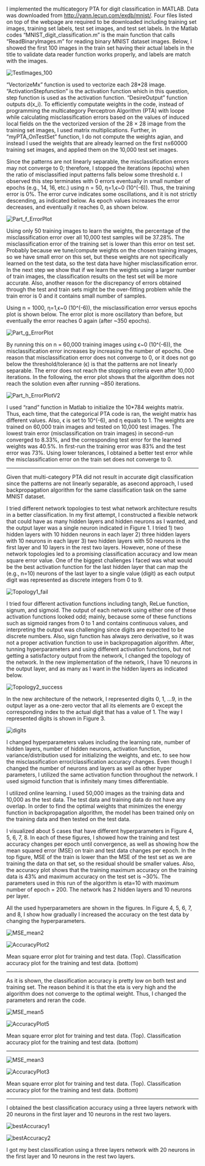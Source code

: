 I implemented the multicategory PTA for digit classification in MATLAB. Data was downloaded from <http://yann.lecun.com/exdb/mnist/>. Four files listed on top of the webpage are required to be downloaded including training set images, training set labels, test set images, and test set labels. In the Matlab codes “MNIST_digit_classification.m” is the main function that calls “ReadBinaryImages.m” for reading binary MNIST dataset images. Below, I showed the first 100 images in the train set having their actual labels in the title to validate data reader function works properly, and labels are match with the images.

![TestImages_100](https://user-images.githubusercontent.com/43753085/105637029-d3377400-5e30-11eb-91d5-289f4fc45294.png)

“VectorizeMx” function is used to vectorize each 28*28 image. “ActivationStepfunction” is the activation function which in this question, step function is used as the activation function. “DesireOutput” function outputs d(x_i). To efficiently computate weights in the code, instead of programming the multicategory Perceptron Algorithm (PTA) with loope while calculating misclassification errors based on the values of induced local fields on the the vectorized version of the
28 × 28 image from the training set images, I used matrix multiplications. Further, in “myPTA_OnTestSet” function, I do not compute the weights agian, and instead I used the weights that are already learned on the first n≤60000 training set images, and applied them on the 10,000 test set images.

Since the patterns are not linearly separable, the misclassification errors may not converge to 0; therefore, I stopped the iterations (epochs) when the ratio of misclassified input patterns falls below some threshold ε. I observed this step terminates with 0 errors eventually in small number of epochs (e.g., 14, 16, etc.) using n = 50, η=1,ϵ~0 (10^(-6)). Thus, the training error is 0%. The error curve indicates some oscillations, and it is not strictly descending, as indicated below. As epoch values increases the error decreases, and eventually it reaches 0, as shown below.

![Part_f_ErrorPlot](https://user-images.githubusercontent.com/43753085/105637383-e6e3da00-5e32-11eb-91ce-0a037faeecd8.png)

Using only 50 training images to learn the weights, the percentage of the misclassification error over all 10,000 test samples will be 37.28%. The misclassification error of the training set is lower than this error on test set. Probably because we tune/compute weights on the chosen training images, so we have small error on this set, but these weights are not specifically learned on the test data, so the test data have higher misclassification error. In the next step we show that if we learn the weights using a larger number of train images, the classification results on the test set will be more accurate. Also, another reason for the discrepancy of errors obtained through the test and train sets might be the over-fitting problem while the train error is 0 and it contains small number of samples. 

Using n = 1000, η=1,ϵ~0 (10^(-6)), the misclassification error versus epochs plot is shown below. The error plot is more oscillatory than before, but eventually the error reaches 0 again (after ~350 epochs). 

![Part_g_ErrorPlot](https://user-images.githubusercontent.com/43753085/105637503-7be6d300-5e33-11eb-9843-1260d2581d27.png)

By running this on n = 60,000 training images using ϵ~0 (10^(-6)), the misclassification error increases by increasing the number of epochs. One reason that misclassification error does not converge to 0, or it does not go below the threshold/tolerance (ϵ) is that the patterns are not linearly separable. The error does not reach the stopping criteria even after 10,000 iterations. In the following, the error plot shows that the algorithm does not reach the solution even after running ~850 iterations. 

![Part_h_ErrorPlotV2](https://user-images.githubusercontent.com/43753085/105637694-4db5c300-5e34-11eb-9360-fe847f777f1b.png)

I used “rand” function in Matlab to initialize the 10*784 weights matrix. Thus, each time, that the categorical PTA code is ran, the weight matrix has different values. Also, ϵ is set to 10^(-6), and η equals to 1. The weights are trained on 60,000 train images and tested on 10,000 test images. The lowest train error (misclassification on train images) in second-run converged to 8.33%, and the corresponding test error for the learned weights was 40.5%. In first-run the training error was 83% and the test error was 73%. Using lower tolerances, I obtained a better test error while the misclassification error on the train set does not converge to 0. 


---

Given that multi-category PTA did not result in accurate digit classification since the patterns are not linearly separable, as asecond approach, I used backpropagation algorithm for the same classification task on the same MNIST dataset. 

I tried different network topologies to test what network architecture results in a better classification. In my first attempt, I constructed a flexible network that could have as many hidden layers and hidden neurons as I wanted, and the output layer was a single neuron indicated in Figure 1. I tried 1) two hidden layers with 10 hidden neurons in each layer 2) three hidden layers with 10 neurons in each layer 3) two hidden layers with 50 neurons in the first layer and 10 layers in the rest two layers. However, none of these network topologies led to a promising classification accuracy and low mean square error value. One of the biggest challenges I faced was what would be the best activation function for the last hidden layer that can map the (e.g., n=10) neurons of the last layer to a single value (digit) as each output digit was represented as discrete integers from 0 to 9. 

![Topology1_fail](https://user-images.githubusercontent.com/43753085/105638018-1e07ba80-5e36-11eb-85c2-fa0dedf09dcd.jpg)

I tried four different activation functions including tangh, ReLue function, signum, and sigmoid. The output of each network using either one of these activation functions looked odd; mainly, because some of these functions such as sigmoid ranges from 0 to 1 and contains continuous values, and interpreting the output was challenging since digits are expected to be discrete numbers. Also, sign function has always zero derivative, so it was not a proper activation function to use in backpropagation algorithm. After, tunning hyperparameters and using different activation functions, but not getting a satisfactory output from the network, I changed the topology of the network. In the new implementation of the network, I have 10 neurons in the output layer, and as many as I want in the hidden layers as indicated below. 

![Topology2_success](https://user-images.githubusercontent.com/43753085/105638058-50b1b300-5e36-11eb-8a81-1db374faefe9.jpg)

In the new architecture of the network, I represented digits 0, 1, …9, in the output layer as a one-zero vector that all its elements are 0 except the corresponding index to the actual digit that has a value of 1. The way I represented digits is shown in Figure 3.

![digits](https://user-images.githubusercontent.com/43753085/105638072-658e4680-5e36-11eb-9366-b75efb45d064.png)

I changed hyperparameters values including the learning rate, number of hidden layers, number of hidden neurons, activation function, variance/distribution used for initializing the weights, and etc. to see how the misclassification error/classification accuracy changes. Even though I changed the number of neurons and layers as well as other hyper parameters, I utilized the same activation function throughout the network. I used sigmoid function that is infinitely many times differentiable. 

I utilized online learning. I used 50,000 images as the training data and 10,000 as the test data. The test data and training data do not have any overlap. In order to find the optimal weights that minimizes the energy function in backpropagation algorithm, the model has been trained only on the training data and then tested on the test data. 

I visualized about 5 cases that have different hyperparameters in Figure 4, 5, 6, 7, 8. In each of these figures, I showed how the training and test accuracy changes per epoch until convergence, as well as showing how the mean squared error (MSE) on train and test data changes per epoch. In the top figure, MSE of the train is lower than the MSE of the test set as we are training the data on that set, so the residual should be smaller values. Also, the accuracy plot shows that the training maximum accuracy on the training data is 43% and maximum accuracy on the test set is ~30%. The parameters used in this run of the algorithm is eta=10 with maximum number of epoch = 200. The network has 2 hidden layers and 10 neurons per layer.
 
All the used hyperparameters are shown in the figures. In Figure 4, 5, 6, 7, and 8, I show how gradually I increased the accuracy on the test data by changing the hyperparameters.

![MSE_mean2](https://user-images.githubusercontent.com/43753085/105638135-b43be080-5e36-11eb-9a29-fe110de037ad.png)

![AccuracyPlot2](https://user-images.githubusercontent.com/43753085/105638164-d9305380-5e36-11eb-9627-e17e18ce220e.png)

Mean square error plot for training and test data. (Top). Classification accuracy plot for the training and test data. (bottom)

---

As it is shown, the classification accuracy is pretty low on both test and training set. The reason behind it is that the eta is very high and the algorithm does not converge to the optimal weight. Thus, I changed the parameters and reran the code.

![MSE_mean5](https://user-images.githubusercontent.com/43753085/105638205-0977f200-5e37-11eb-96bc-276592a86151.png)

![AccuracyPlot5](https://user-images.githubusercontent.com/43753085/105638219-18f73b00-5e37-11eb-811f-74d4abe07b26.png)

Mean square error plot for training and test data. (Top). Classification accuracy plot for the training and test data. (bottom)

---

![MSE_mean3](https://user-images.githubusercontent.com/43753085/105638261-58258c00-5e37-11eb-86ee-0af1ab602aea.png)

![AccuracyPlot3](https://user-images.githubusercontent.com/43753085/105638285-75f2f100-5e37-11eb-9518-aaab4bc3a216.png)

Mean square error plot for training and test data. (Top). Classification accuracy plot for the training and test data. (bottom)

---
I obtained the best classification accuracy using a three layers network with 20 neurons in the first layer and 10 neurons in the rest two layers. 

![bestAccuracy1](https://user-images.githubusercontent.com/43753085/105638321-a89ce980-5e37-11eb-8614-a42a479df156.png)

![bestAccuracy2](https://user-images.githubusercontent.com/43753085/105638324-ae92ca80-5e37-11eb-87e1-ee96865859dc.png)

I got my best classification using a three layers network with 20 neurons in the first layer and 10 neurons in the rest two layers. 
